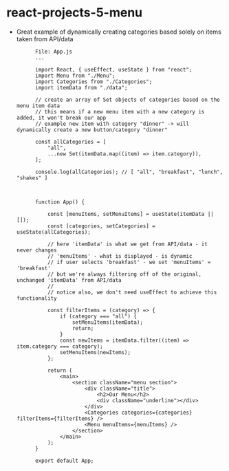 # react-projects-5-menu

-   Great example of dynamically creating categories based solely on items taken from API/data

              File: App.js
              ...

              import React, { useEffect, useState } from "react";
              import Menu from "./Menu";
              import Categories from "./Categories";
              import itemData from "./data";

              // create an array of Set objects of categories based on the menu item data
              // this means if a new menu item with a new category is added, it won't break our app
              // example new item with category "dinner" -> will dynamically create a new button/category "dinner"

              const allCategories = [
                  "all",
                  ...new Set(itemData.map((item) => item.category)),
              ];

              console.log(allCategories); // [ "all", "breakfast", "lunch", "shakes" ]



              function App() {

                  const [menuItems, setMenuItems] = useState(itemData || []);
                  const [categories, setCategories] = useState(allCategories);

                  // here 'itemData' is what we get from API/data - it never changes
                  // 'menuItems' - what is displayed - is dynamic
                  // if user selects 'breakfast' - we set 'menuItems' = 'breakfast'
                  // but we're always filtering off of the original, unchanged 'itemData' from API/data
                  //
                  // notice also, we don't need useEffect to achieve this functionality

                  const filterItems = (category) => {
                      if (category === "all") {
                          setMenuItems(itemData);
                          return;
                      }
                      const newItems = itemData.filter((item) => item.category === category);
                      setMenuItems(newItems);
                  };

                  return (
                      <main>
                          <section className="menu section">
                              <div className="title">
                                  <h2>Our Menu</h2>
                                  <div className="underline"></div>
                              </div>
                              <Categories categories={categories} filterItems={filterItems} />
                              <Menu menuItems={menuItems} />
                          </section>
                      </main>
                  );
              }

              export default App;
